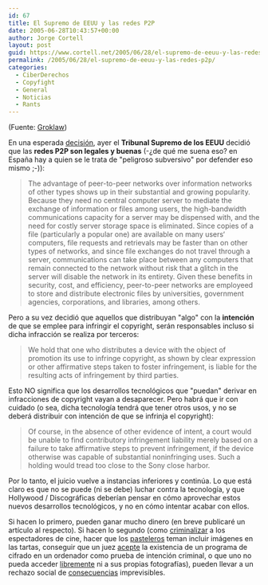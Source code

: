 ```yaml
---
id: 67
title: El Supremo de EEUU y las redes P2P
date: 2005-06-28T10:43:57+00:00
author: Jorge Cortell
layout: post
guid: https://www.cortell.net/2005/06/28/el-supremo-de-eeuu-y-las-redes-p2p/
permalink: /2005/06/28/el-supremo-de-eeuu-y-las-redes-p2p/
categories:
  - CiberDerechos
  - Copyfight
  - General
  - Noticias
  - Rants
---
```

(Fuente: [Groklaw](https://www.groklaw.net/article.php?story=20050627130232598))

En una esperada [decisión](https://a257.g.akamaitech.net/7/257/2422/27jun20051200/www.supremecourtus.gov/opinions/04pdf/04-480.pdf), ayer el **Tribunal Supremo de los EEUU** decidió que las **redes P2P son legales y buenas** (-¿de qué me suena eso? en España hay a quien se le trata de "peligroso subversivo" por defender eso mismo ;-)):

> The advantage of peer-to-peer networks over information networks of other types shows up in their substantial and growing popularity. Because they need no central computer server to mediate the exchange of information or files among users, the high-bandwidth communications capacity for a server may be dispensed with, and the need for costly server storage space is eliminated. Since copies of a file (particularly a popular one) are available on many users‘ computers, file requests and retrievals may be faster than on other types of networks, and since file exchanges do not travel through a server, communications can take place between any computers that remain connected to the network without risk that a glitch in the server will disable the network in its entirety. Given these benefits in security, cost, and efficiency, peer-to-peer networks are employeed to store and distribute electronic files by universities, government agencies, corporations, and libraries, among others.

Pero a su vez decidió que aquellos que distribuyan "algo" con la **intención** de que se emplee para infringir el copyright, serán responsables incluso si dicha infracción se realiza por terceros:

> We hold that one who distributes a device with the object of promotion its use to infringe copyright, as shown by clear expression or other affirmative steps taken to foster infringement, is liable for the resulting acts of infringement by third parties.

Esto NO significa que los desarrollos tecnológicos que "puedan" derivar en infracciones de copyright vayan a desaparecer. Pero habrá que ir con cuidado (o sea, dicha tecnologí­a tendrá que tener otros usos, y no se deberá distribuir con intención de que se infrinja el copyright):

> Of course, in the absence of other evidence of intent, a court would be unable to find contributory infringement liability merely based on a failure to take affirmative steps to prevent infringement, if the device otherwise was capable of substantial noninfringing uses. Such a holding would tread too close to the Sony close harbor.

Por lo tanto, el juicio vuelve a instancias inferiores y continúa. Lo que está claro es que no se puede (ni se debe) luchar contra la tecnologí­a, y que Hollywood / Discográficas deberí­an pensar en cómo aprovechar estos nuevos desarrollos tecnológicos, y no en cómo intentar acabar con ellos.

Si hacen lo primero, pueden ganar mucho dinero (en breve publicaré un artí­culo al respecto). Si hacen lo segundo (como [criminalizar](https://www.bandaancha.st/weblogart.php?artid=3238) a los espectadores de cine, hacer que los [pasteleros](https://www.boingboing.net/2005/06/16/copyright_cops_crack.html) teman incluir imágenes en las tartas, conseguir que un juez [acepte](https://news.com.com/Minnesota+court+takes+dim+view+of+encryption/2100-1030_3-5718978.html) la existencia de un programa de cifrado en un ordenador como prueba de intención criminal, o que uno no pueda acceder [libremente](https://blogs.prisacom.com/latejedora/?p=128) ni a sus propias fotografí­as), pueden llevar a un rechazo social de [consecuencias](https://jconserv.net/laresistenciadigital/viewtopic.php?t=105) imprevisibles.